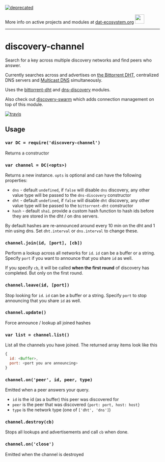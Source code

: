 [![deprecated](http://badges.github.io/stability-badges/dist/deprecated.svg)](https://dat-ecosystem.org/) 

More info on active projects and modules at [dat-ecosystem.org](https://dat-ecosystem.org/) <img src="https://i.imgur.com/qZWlO1y.jpg" width="30" height="30" /> 

---

# discovery-channel

Search for a key across multiple discovery networks and find peers who answer.

Currently searches across and advertises on [the Bittorrent DHT](https://en.wikipedia.org/wiki/Mainline_DHT), centralized DNS servers and [Multicast DNS](https://en.wikipedia.org/wiki/Multicast_DNS) simultaneously.

Uses the [bittorrent-dht](https://github.com/feross/bittorrent-dht) and [dns-discovery](https://github.com/mafintosh/dns-discovery) modules.

Also check out [discovery-swarm](https://github.com/mafintosh/discovery-swarm) which adds connection management on top of this module.

[![travis][travis-image]][travis-url]

[travis-image]: https://img.shields.io/travis/maxogden/discovery-channel.svg?style=flat
[travis-url]: https://travis-ci.org/maxogden/discovery-channel

## Usage

### `var DC = require('discovery-channel')`

Returns a constructor

### `var channel = DC(<opts>)`

Returns a new instance. `opts` is optional and can have the following properties:

- `dns` - default `undefined`, if `false` will disable `dns` discovery, any other value type will be passed to the `dns-discovery` constructor
- `dht` - default `undefined`, if `false` will disable `dht` discovery, any other value type will be passed to the `bittorrent-dht` constructor
- `hash` - default `sha1`. provide a custom hash function to hash ids before they are stored in the dht / on dns servers.

By default hashes are re-announced around every 10 min on the dht and 1 min using dns. Set `dht.interval` or `dns.interval` to change these.

### `channel.join(id, [port], [cb])`

Perform a lookup across all networks for `id`. `id` can be a buffer or a string.
Specify `port` if you want to announce that you share `id` as well.

If you specify `cb`, it will be called **when the first round** of discovery has completed. But only on the first round.

### `channel.leave(id, [port])`

Stop looking for `id`. `id` can be a buffer or a string.
Specify `port` to stop announcing that you share `id` as well.

### `channel.update()`

Force announce / lookup all joined hashes

### `var list = channel.list()`

List all the channels you have joined. The returned array items look like this

``` js
{
  id: <Buffer>,
  port: <port you are announcing>
}
```

### `channel.on('peer', id, peer, type)`

Emitted when a peer answers your query.

- `id` is the id (as a buffer) this peer was discovered for
- `peer` is the peer that was discovered `{port: port, host: host}`
- `type` is the network type (one of `['dht', 'dns']`)

### `channel.destroy(cb)`

Stops all lookups and advertisements and call `cb` when done.

### `channel.on('close')`

Emitted when the channel is destroyed
